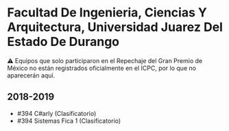 # Facultad De Ingenieria, Ciencias Y Arquitectura, Universidad Juarez Del Estado De Durango

:warning: Equipos que solo participaron en el Repechaje del Gran Premio de México no están registrados oficialmente en el ICPC, por lo que no aparecerán aquí.

## 2018-2019

- #394 C#arly (Clasificatorio)
- #394 Sistemas Fica 1 (Clasificatorio)


